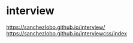 # interview

https://sanchezlobo.github.io/interview/
https://sanchezlobo.github.io/interviewcss/index
